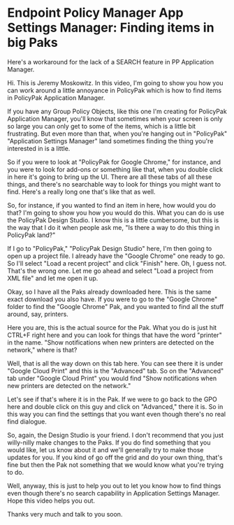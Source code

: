 # Endpoint Policy Manager App Settings Manager: Finding items in big Paks

Here's a workaround for the lack of a SEARCH feature in PP Application Manager.

Hi. This is Jeremy Moskowitz. In this video, I'm going to show you how you can work around a little
annoyance in PolicyPak which is how to find items in PolicyPak Application Manager.

If you have any Group Policy Objects, like this one I'm creating for PolicyPak Application Manager,
you'll know that sometimes when your screen is only so large you can only get to some of the items,
which is a little bit frustrating. But even more than that, when you're hanging out in "PolicyPak"
"Application Settings Manager" land sometimes finding the thing you're interested in is a little.

So if you were to look at "PolicyPak for Google Chrome," for instance, and you were to look for
add-ons or something like that, when you double click in here it's going to bring up the UI. There
are all these tabs of all these things, and there's no searchable way to look for things you might
want to find. Here's a really long one that's like that as well.

So, for instance, if you wanted to find an item in here, how would you do that? I'm going to show
you how you would do this. What you can do is use the PolicyPak Design Studio. I know this is a
little cumbersome, but this is the way that I do it when people ask me, "Is there a way to do this
thing in PolicyPak land?"

If I go to "PolicyPak," "PolicyPak Design Studio" here, I'm then going to open up a project file. I
already have the "Google Chrome" one ready to go. So I'll select "Load a recent project" and click
"Finish" here. Oh, I guess not. That's the wrong one. Let me go ahead and select "Load a project
from XML file" and let me open it up.

Okay, so I have all the Paks already downloaded here. This is the same exact download you also have.
If you were to go to the "Google Chrome" folder to find the "Google Chrome" Pak, and you wanted to
find all the stuff around, say, printers.

Here you are, this is the actual source for the Pak. What you do is just hit CTRL+F right here and
you can look for things that have the word "printer" in the name. "Show notifications when new
printers are detected on the network," where is that?

Well, that is all the way down on this tab here. You can see there it is under "Google Cloud Print"
and this is the "Advanced" tab. So on the "Advanced" tab under "Google Cloud Print" you would find
"Show notifications when new printers are detected on the network."

Let's see if that's where it is in the Pak. If we were to go back to the GPO here and double click
on this guy and click on "Advanced," there it is. So in this way you can find the settings that you
want even though there's no real find dialogue.

So, again, the Design Studio is your friend. I don't recommend that you just willy-nilly make
changes to the Paks. If you do find something that you would like, let us know about it and we'll
generally try to make those updates for you. If you kind of go off the grid and do your own thing,
that's fine but then the Pak not something that we would know what you're trying to do.

Well, anyway, this is just to help you out to let you know how to find things even though there's no
search capability in Application Settings Manager. Hope this video helps you out.

Thanks very much and talk to you soon.

